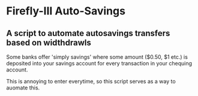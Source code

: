 # Firefly-III Auto-Savings

## A script to automate autosavings transfers based on widthdrawls

Some banks offer 'simply savings' where some amount ($0.50, $1 etc.) is
deposited into your savings account for every transaction in your chequing
account.

This is annoying to enter everytime, so this script serves as a way to auomate
this.
